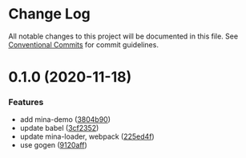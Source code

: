 # Change Log

All notable changes to this project will be documented in this file.
See [Conventional Commits](https://conventionalcommits.org) for commit guidelines.

# 0.1.0 (2020-11-18)


### Features

* add mina-demo ([3804b90](https://github.com/ambar/new-mina/commit/3804b9041ddfcbeba27cbe0109e75252bb49f5e8))
* update babel ([3cf2352](https://github.com/ambar/new-mina/commit/3cf2352b237054a2c8845ee2fdccd24e10ed1769))
* update mina-loader, webpack ([225ed4f](https://github.com/ambar/new-mina/commit/225ed4f9ca0d27c5bd0e6596836048d1eb3a7f08))
* use gogen ([9120aff](https://github.com/ambar/new-mina/commit/9120aff01fd88c3e9d58c4b6390ea4bb823d135b))
